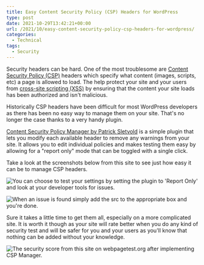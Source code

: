 ```yaml
---
title: Easy Content Security Policy (CSP) Headers for WordPress
type: post
date: 2021-10-29T13:42:21+00:00
url: /2021/10/easy-content-security-policy-csp-headers-for-wordpress/
categories:
  - Technical
tags:
  - Security
---
```


Security headers can be hard. One of the most troublesome are [Content Security Policy (CSP)][1] headers which specify what content (images, scripts, etc) a page is allowed to load. The help protect your site and your users from [cross-site scripting (XSS)][2] by ensuring that the content your site loads has been authorized and isn't malicious.

Historically CSP headers have been difficult for most WordPress developers as there has been no easy way to manage them on your site. That's no longer the case thanks to a very handy plugin.

[Content Security Policy Manager by Patrick Sletvold][3] is a simple plugin that lets you modify each available header to remove any warnings from your site. It allows you to edit individual policies and makes testing them easy by allowing for a "report only" mode that can be toggled with a single click.

Take a look at the screenshots below from this site to see just how easy it can be to manage CSP headers.

![You can choose to test your settings by setting the plugin to 'Report Only' and look at your developer tools for issues.](/images/2021/10/csp-manager-settings.png "You can choose to test your settings by setting the plugin to 'Report Only' and look at your developer tools for issues.")

![When an issue is found simply add the src to the appropriate box and you're done.](/images/2021/10/csp-manager-settings-2.png "When an issue is found simply add the src to the appropriate box and you're done.")

Sure it takes a little time to get them all, especially on a more complicated site. It is worth it though as your site will rate better when you do any kind of security test and will be safer for you and your users as you'll know that nothing can be added without your knowledge.

![The security score from this site on webpagetest.org after implementing CSP Manager.](/images/2021/10/Screen-Shot-2021-10-24.jpg "The security score from this site on webpagetest.org after implementing CSP Manager.")

 [1]: https://content-security-policy.com/
 [2]: https://owasp.org/www-community/attacks/xss/
 [3]: https://wordpress.org/plugins/csp-manager/